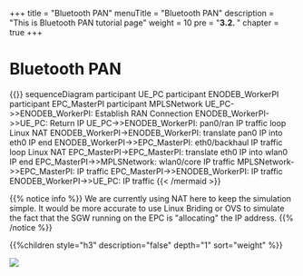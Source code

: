 +++
title = "Bluetooth PAN"
menuTitle = "Bluetooth PAN"
description = "This is Bluetooth PAN tutorial page"
weight = 10
pre = "<b>3.2. </b>"
chapter = true
+++

# Bluetooth PAN

{{<mermaid>}}
sequenceDiagram
    participant UE_PC
    participant ENODEB_WorkerPI
    participant EPC_MasterPI
    participant MPLSNetwork
    UE_PC->>ENODEB_WorkerPI: Establish RAN Connection
    ENODEB_WorkerPI->>UE_PC: Return IP
    UE_PC->>ENODEB_WorkerPI: pan0/ran IP traffic
    loop Linux NAT
        ENODEB_WorkerPI->ENODEB_WorkerPI: translate pan0 IP into eth0 IP
    end
    ENODEB_WorkerPI->>EPC_MasterPI: eth0/backhaul IP traffic
    loop Linux NAT
        EPC_MasterPI->EPC_MasterPI: translate eth0 IP into wlan0 IP
    end
    EPC_MasterPI->>MPLSNetwork: wlan0/core IP traffic
    MPLSNetwork->>EPC_MasterPI: IP traffic
    EPC_MasterPI->>ENODEB_WorkerPI: IP traffic
    ENODEB_WorkerPI->>UE_PC: IP traffic
{{< /mermaid >}}

{{% notice info %}}
We are currently using NAT here to keep the simulation simple. It would
be more accurate to use Linux Briding or OVS to simulate the fact that
the SGW running on the EPC is "allocating" the IP address.
{{% /notice %}}

{{%children style="h3" description="false" depth="1" sort="weight" %}}

![](/images/networks/pan0_pict2.png)
